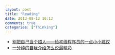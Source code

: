 ```yaml
---
layout: post
title: "Reading"
date: 2013-08-12 10:13
comments: true
categories: ["Thinking"]
---
```


- [别把自己当个超人——给初级程序员的一点小小建议](http://www.ituring.com.cn/article/1361)
- [一分钟的自我介绍怎么说最精彩](http://blog.fenzhi.com/archives/2334.html)

